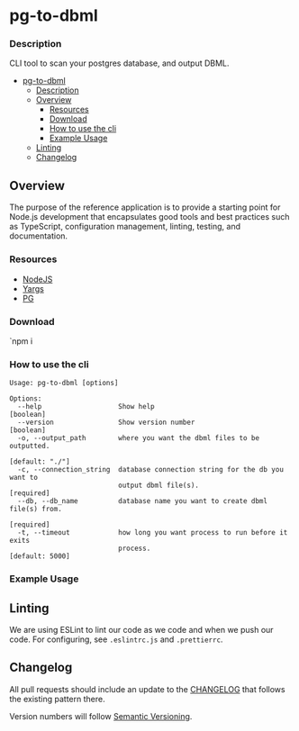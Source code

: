 # pg-to-dbml

### Description
CLI tool to scan your postgres database, and output DBML.
- [pg-to-dbml](#pg-to-dbml)
    - [Description](#description)
  - [Overview](#overview)
    - [Resources](#resources)
    - [Download](#download)
    - [How to use the cli](#how-to-use-the-cli)
    - [Example Usage](#example-usage)
  - [Linting](#linting)
  - [Changelog](#changelog)

## Overview

The purpose of the reference application is to provide a starting point for Node.js development that encapsulates good tools and best practices such as TypeScript, configuration management, linting, testing, and documentation.

### Resources

- [NodeJS](https://nodejs.org/en/docs/)
- [Yargs](http://yargs.js.org/)
- [PG](https://node-postgres.com/)

### Download
`npm i 

### How to use the cli

```
Usage: pg-to-dbml [options]

Options:
  --help                   Show help                                   [boolean]
  --version                Show version number                         [boolean]
  -o, --output_path        where you want the dbml files to be outputted.
                                                                 [default: "./"]
  -c, --connection_string  database connection string for the db you want to
                           output dbml file(s).                       [required]
  --db, --db_name          database name you want to create dbml file(s) from.
                                                                      [required]
  -t, --timeout            how long you want process to run before it exits
                           process.                              [default: 5000]
```
### Example Usage

## Linting

We are using ESLint to lint our code as we code and when we push our code. For configuring, see `.eslintrc.js` and `.prettierrc`.


## Changelog

All pull requests should include an update to the [CHANGELOG](./CHANGELOG.md) that follows the existing pattern there.

Version numbers will follow [Semantic Versioning](https://semver.org/).
